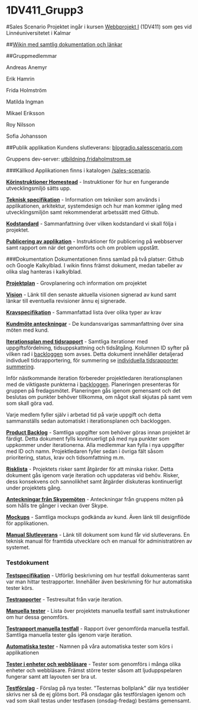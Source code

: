 # 1DV411_Grupp3

#Sales Scenario
Projektet ingår i kursen [Webbprojekt I](https://coursepress.lnu.se/kurs/webbprojekt-i/) (1DV411) som ges vid Linnéuniversitetet i Kalmar

##[Wikin med samtlig dokumentation och länkar](https://github.com/rn222cx/1DV411_Grupp3/wiki)

##Gruppmedlemmar

Andreas Anemyr

Erik Hamrin

Frida Holmström

Matilda Ingman

Mikael Eriksson

Roy Nilsson

Sofia Johansson


##Publik applikation
Kundens slutleverans: [blogradio.salesscenario.com](http://blogradio.salesscenario.com)

Gruppens dev-server: [utbildning.fridaholmstrom.se](http://utbildning.fridaholmstrom.se)

###Källkod
Applikationen finns i katalogen [/sales-scenario](https://github.com/rn222cx/1DV411_Grupp3/tree/master/sales-scenario).

**[Körinstruktioner Homestead](https://github.com/rn222cx/1DV411_Grupp3/wiki/K%C3%B6rinstruktioner-Homestead)** - Instruktioner för hur en fungerande utvecklingsmiljö sätts upp.

**[Teknisk specifikation](https://github.com/rn222cx/1DV411_Grupp3/wiki/Teknisk-specifikation)** - Information om tekniker som används i applikationen, arkitektur, systemdesign och hur man kommer igång med utvecklingsmiljön samt rekommenderat arbetssätt med Github.

**[Kodstandard](https://github.com/rn222cx/1DV411_Grupp3/wiki/Kodstandard)** - Sammanfattning över vilken kodstandard vi skall följa i projektet.

**[Publicering av applikation](https://github.com/rn222cx/1DV411_Grupp3/wiki/Publicering-av-applikation)** - Instruktioner för publicering på  webbserver samt rapport om när det genomförts och om problem uppstått.

###Dokumentation
Dokumentationen finns samlad på två platser: Github och Google Kalkylblad. I wikin finns främst dokument, medan tabeller av olika slag hanteras i kalkylblad.

**[Projektplan](https://github.com/rn222cx/1DV411_Grupp3/wiki/Projektplan)** - Grovplanering och information om projektet
 
**[Vision](https://github.com/rn222cx/1DV411_Grupp3/wiki/Vision)** - Länk till den senaste aktuella visionen signerad av kund samt länkar till eventuella revisioner ännu ej signerade.

**[Kravspecifikation](https://github.com/rn222cx/1DV411_Grupp3/wiki/kravspecifikation)** - Sammanfattad lista över olika typer av krav

**[Kundmöte anteckningar](https://github.com/rn222cx/1DV411_Grupp3/wiki/Kundmöte-anteckningar)** - De kundansvarigas sammanfattning över sina möten med kund.

**[Iterationsplan med tidsrapport](https://docs.google.com/spreadsheets/d/1-D76faNc3Kuc74oD8OJzH_HKf5gSesR88i4GvBXw2cM/edit?pref=2&pli=1#gid=0)** - Samtliga iterationer med uppgiftsfördelning, tidsuppskattning och tidsåtgång. Kolumnen ID syfter på vilken rad i [backloggen](https://docs.google.com/spreadsheets/d/1-D76faNc3Kuc74oD8OJzH_HKf5gSesR88i4GvBXw2cM/edit?pref=2&pli=1#gid=2040506503) som avses. Detta dokument innehåller detaljerad indivduell tidsrapportering, för summering se [individuella tidsrapporter summering](https://docs.google.com/spreadsheets/d/1-D76faNc3Kuc74oD8OJzH_HKf5gSesR88i4GvBXw2cM/edit#gid=615172291).



Inför nästkommande iteration förbereder projektledaren iterationsplanen med de viktigaste punkterna i [backloggen](https://docs.google.com/spreadsheets/d/1-D76faNc3Kuc74oD8OJzH_HKf5gSesR88i4GvBXw2cM/edit?pref=2&pli=1#gid=2040506503). Planeringen presenteras för gruppen på fredagsmötet. Planeringen gås igenom gemensamt och det beslutas om punkter behöver tillkomma, om något skall skjutas på samt vem som skall göra vad.

Varje medlem fyller själv i arbetad tid på varje uppgift och detta sammanställs sedan automatiskt i iterationsplanen och backloggen.

**[Product Backlog](https://docs.google.com/spreadsheets/d/1-D76faNc3Kuc74oD8OJzH_HKf5gSesR88i4GvBXw2cM/edit?pref=2&pli=1#gid=2040506503)** - Samtliga uppgifter som behöver göras innan projektet är färdigt. Detta dokument fylls kontinuerligt på med nya punkter som uppkommer under iterationerna. Alla medlemmar kan fylla i nya uppgifter med ID och namn. Projektledaren fyller sedan i övriga fält såsom prioritering, status, krav och tidsomfattning m.m. 

**[Risklista](https://docs.google.com/spreadsheets/d/1-D76faNc3Kuc74oD8OJzH_HKf5gSesR88i4GvBXw2cM/edit?pref=2&pli=1#gid=688292102)** - Projektets risker samt åtgärder för att minska risker. Detta dokument gås igenom varje iteration och uppdateras vid behöv. Risker, dess konsekvens och sannolikhet samt åtgärder diskuteras kontinuerligt under projektets gång.

**[Anteckningar från Skypemöten](https://github.com/rn222cx/1DV411_Grupp3/wiki/Skypem%C3%B6te-anteckningar)** - Anteckningar från gruppens möten på som hålls tre gånger i veckan över Skype.

**[Mockups](https://github.com/rn222cx/1DV411_Grupp3/blob/master/design/README.md)** - Samtliga mockups godkända av kund. Även länk till designflöde för applikationen.

**[Manual Slutleverans](https://github.com/rn222cx/1DV411_Grupp3/wiki/Manual-Slutleverans)** - Länk till dokument som kund får vid slutleverans. En teknisk manual för framtida utvecklare och en manual för administratören av systemet.

### Testdokument
**[Testspecifikation](https://github.com/rn222cx/1DV411_Grupp3/wiki/Testspecifikation)** - Utförlig beskrivning om hur testfall dokumenteras samt var man hittar testrapporter. Innehåller även beskrivning för hur automatiska tester körs.

**[Testrapporter](https://github.com/rn222cx/1DV411_Grupp3/wiki/Testrapporter)** - Testresultat från varje iteration. 

**[Manuella tester](https://docs.google.com/spreadsheets/d/1dDWbZILeAmRntMPzCi-98c64xXvfXwfCxUklWVjcEzI/edit?pref=2&pli=1#gid=1913271607)** - Lista över projektets manuella testfall samt instrukutioner om hur dessa genomförs.

**[Testrapport manuella testfall](https://docs.google.com/spreadsheets/d/1dDWbZILeAmRntMPzCi-98c64xXvfXwfCxUklWVjcEzI/edit?usp=sharing)** - Rapport över genomförda manuella testfall. Samtliga manuella tester gås igenom varje iteration. 

**[Automatiska tester](https://docs.google.com/spreadsheets/d/1dDWbZILeAmRntMPzCi-98c64xXvfXwfCxUklWVjcEzI/edit#gid=559725036)** - Namnen på våra automatiska tester som körs i applikationen

**[Tester i  enheter och webbläsare](https://docs.google.com/spreadsheets/d/1dDWbZILeAmRntMPzCi-98c64xXvfXwfCxUklWVjcEzI/edit#gid=903271585)** - Tester som genomförs i många olika enheter och webbläsare. Främst större tester såsom att ljuduppspelaren fungerar samt att layouten ser bra ut.

**[Testförslag](https://docs.google.com/spreadsheets/d/1dDWbZILeAmRntMPzCi-98c64xXvfXwfCxUklWVjcEzI/edit#gid=756904634)** - Förslag på nya tester. "Testernas bollplank" där nya testidéer skrivs ner så de ej glöms bort. På onsdagar gås testförslagen igenom och vad som skall testas under testfasen (onsdag-fredag) bestäms gemensamt. 
